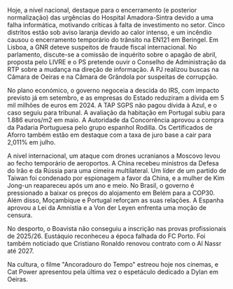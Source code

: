 Hoje, a nível nacional, destaque para o encerramento (e posterior normalização) das urgências do Hospital Amadora-Sintra devido a uma falha informática, motivando críticas à falta de investimento no setor. Cinco distritos estão sob aviso laranja devido ao calor intenso, e um incêndio causou o encerramento temporário do trânsito na EN121 em Beringel. Em Lisboa, a GNR deteve suspeitos de fraude fiscal internacional. No parlamento, discute-se a comissão de inquérito sobre o apagão de abril, proposta pelo LIVRE e o PS pretende ouvir o Conselho de Administração da RTP sobre a mudança na direção de informação. A PJ realizou buscas na Câmara de Oeiras e na Câmara de Grândola por suspeitas de corrupção.

No plano económico, o governo negoceia a descida do IRS, com impacto previsto já em setembro, e as empresas do Estado reduziram a dívida em 5 mil milhões de euros em 2024. A TAP SGPS não pagou dívida à Azul, e o caso seguiu para tribunal. A avaliação da habitação em Portugal subiu para 1.886 euros/m2 em maio. A Autoridade da Concorrência aprovou a compra da Padaria Portuguesa pelo grupo espanhol Rodilla. Os Certificados de Aforro também estão em destaque com a taxa de juro base a cair para 2,011% em julho.

A nível internacional, um ataque com drones ucranianos a Moscovo levou ao fecho temporário de aeroportos. A China recebeu ministros da Defesa do Irão e da Rússia para uma cimeira multilateral. Um líder de um partido de Taiwan foi condenado por espionagem a favor da China, e a mulher de Kim Jong-un reapareceu após um ano e meio. No Brasil, o governo é pressionado a baixar os preços do alojamento em Belém para a COP30. Além disso, Moçambique e Portugal reforçam as suas relações. A Espanha aprovou a Lei da Amnistia e a Von der Leyen enfrenta uma moção de censura.

No desporto, o Boavista não conseguiu a inscrição nas provas profissionais de 2025/26. Eustáquio reconheceu a época falhada do FC Porto. Foi também noticiado que Cristiano Ronaldo renovou contrato com o Al Nassr até 2027.

Na cultura, o filme "Ancoradouro do Tempo" estreou hoje nos cinemas, e Cat Power apresentou pela última vez o espetáculo dedicado a Dylan em Oeiras.